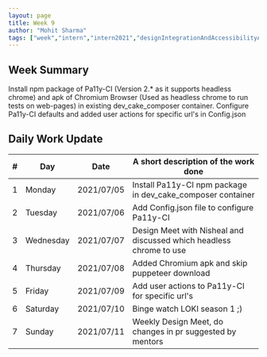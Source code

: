 ```yaml
---
layout: page
title: Week 9
author: "Mohit Sharma"
tags: ["week","intern","intern2021","designIntegrationAndAccessibilityAudit","week#9","eval#2"]
---
```


## Week Summary

 
Install npm package of Pa11y-CI (Version 2.* as it supports headless chrome) and apk of Chromium Browser (Used as headless chrome to run tests on web-pages) in existing dev_cake_composer container. Configure Pa11y-CI defaults and added user actions for specific url's in Config.json

## Daily Work Update

|\#|Day|Date|A short description of the work done|  
|---	|---	|---	|---	|  
|1   	| Monday 	|   2021/07/05		| Install Pa11y-CI npm package in dev_cake_composer container |  
|2   	| Tuesday  	|   2021/07/06		| Add Config.json file to configure Pa11y-CI |  
|3   	| Wednesday  	|  2021/07/07	 	| Design Meet with Nisheal and discussed which headless chrome to use |  
|4   	| Thursday  	|   2021/07/08		| Added Chromium apk and skip puppeteer download |  
|5   	| Friday  	|   2021/07/09		| Add user actions to Pa11y-CI for specific url's	 |  
|6   	| Saturday  	|   2021/07/10		| Binge watch LOKI season 1 ;)	|  
|7   	| Sunday  	|   2021/07/11		| Weekly Design Meet, do changes in pr suggested by mentors  |  
